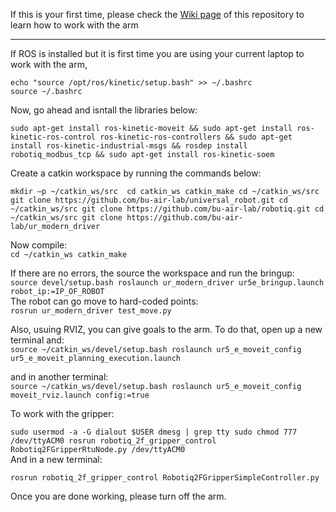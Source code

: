 If this is your first time, please check the [Wiki page](https://github.com/bu-air-lab/UR5e_arm/wiki) of this repository to learn how to work with the arm <br />


----------------------------------------------------------------------------------------------------------------

If ROS is installed but it is first time you are using your current laptop to work with the arm, <br />

`echo "source /opt/ros/kinetic/setup.bash" >> ~/.bashrc` <br />
`source ~/.bashrc` <br />

Now, go ahead and isntall the libraries below:

`sudo apt-get install ros-kinetic-moveit && sudo apt-get install ros-kinetic-ros-control ros-kinetic-ros-controllers && sudo apt-get install ros-kinetic-industrial-msgs && rosdep install robotiq_modbus_tcp && sudo apt-get install ros-kinetic-soem` <br />

Create a catkin workspace by running the commands below: <br />

`mkdir –p ~/catkin_ws/src 
cd catkin_ws
catkin_make
cd ~/catkin_ws/src
git clone https://github.com/bu-air-lab/universal_robot.git
cd ~/catkin_ws/src
git clone https://github.com/bu-air-lab/robotiq.git
cd ~/catkin_ws/src
git clone https://github.com/bu-air-lab/ur_modern_driver` <br />

Now compile: <br />
`cd ~/catkin_ws
catkin_make`

If there are no errors, the source the workspace and run the bringup: <br />
`source devel/setup.bash
roslaunch ur_modern_driver ur5e_bringup.launch robot_ip:=IP_OF_ROBOT`<br />
The robot can go move to hard-coded points:<br />
`rosrun ur_modern_driver test_move.py`<br />

Also, usuing RVIZ, you can give goals to the arm. To do that, open up a new terminal and:<br />
`source ~/catkin_ws/devel/setup.bash
roslaunch ur5_e_moveit_config ur5_e_moveit_planning_execution.launch`<br />

and in another terminal:<br />
`source ~/catkin_ws/devel/setup.bash
roslaunch ur5_e_moveit_config moveit_rviz.launch config:=true`<br />

To work with the gripper:

`sudo usermod -a -G dialout $USER
dmesg | grep tty
sudo chmod 777  /dev/ttyACM0
rosrun robotiq_2f_gripper_control Robotiq2FGripperRtuNode.py /dev/ttyACM0 `<br />
And in a new terminal:

`rosrun robotiq_2f_gripper_control Robotiq2FGripperSimpleController.py` <br />


Once you are done working, please turn off the arm.





